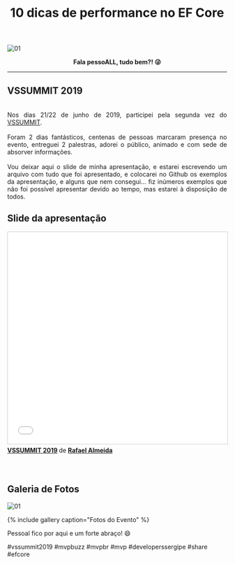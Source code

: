 ﻿---
title: "10 dicas de performance no EF Core"
comments: true
excerpt_separator: "Ler mais"
categories:
  - Dica
toc: true
toc_label: "Começando"
categories:
  - Eventos
gallery:
  - url: /assets/images/vssummit2019/1.jpeg
    image_path: /assets/images/vssummit2019/1.jpeg
    alt: "VSSUMMIT 2019"
  - url: /assets/images/vssummit2019/2.jpeg
    image_path: /assets/images/vssummit2019/2.jpeg
    alt: "VSSUMMIT 2019"
  - url: /assets/images/vssummit2019/3.jpeg
    image_path: /assets/images/vssummit2019/3.jpeg
    alt: "VSSUMMIT 2019"
  - url: /assets/images/vssummit2019/4.jpeg
    image_path: /assets/images/vssummit2019/4.jpeg
    alt: "VSSUMMIT 2019"
  - url: /assets/images/vssummit2019/5.jpeg
    image_path: /assets/images/vssummit2019/5.jpeg
    alt: "VSSUMMIT 2019"
  - url: /assets/images/vssummit2019/6.jpeg
    image_path: /assets/images/vssummit2019/6.jpeg
    alt: "VSSUMMIT 2019"
  - url: /assets/images/vssummit2019/7.jpeg
    image_path: /assets/images/vssummit2019/7.jpeg
    alt: "VSSUMMIT 2019"
header:
  teaser: /assets/images/vssummit2019/1.jpeg
  caption: "www.ralms.net"
---

![01]({{site.url}}{{site.baseurl}}/assets/images/vssummit2019/1.jpeg)

<center><strong>Fala pessoALL, tudo bem?! 😜</strong></center>
<hr>


## VSSUMMIT 2019
<br>
<div style="text-align: justify">
Nos dias 21/22 de junho de 2019, participei pela segunda vez do <a href="http://vssummit.com.br" alt="">VSSUMMIT</a>.
<br><br>
Foram 2 dias fantásticos, centenas de pessoas marcaram presença no evento, entreguei 2 palestras, adorei o público, animado e com sede de absorver informações.
<br><br>
Vou deixar aqui o slide de minha apresentação, e estarei escrevendo um arquivo com tudo que foi apresentado, e colocarei no Github os exemplos da apresentação, e alguns que nem consegui... fiz inúmeros exemplos que não foi possível apresentar devido ao tempo, mas estarei à disposição de todos.
</div>
 
## Slide da apresentação
<iframe src="//www.slideshare.net/slideshow/embed_code/key/374vaj4E3JTmI0" width="595" height="485" frameborder="0" marginwidth="0" marginheight="0" scrolling="no" style="border:1px solid #CCC; border-width:1px; margin-bottom:5px; max-width: 100%;" allowfullscreen> </iframe> <div style="margin-bottom:5px"> <strong> <a href="https://pt.slideshare.net/RafaelAlmeida59/10-dicas-de-performance-no-efcore" title="MVPCONF Latam 2019" target="_blank">VSSUMMIT 2019</a> </strong> de <strong><a href="https://www.slideshare.net/RafaelAlmeida59" target="_blank">Rafael Almeida</a></strong> </div>
<br><br> 


## Galeria de Fotos
![01]({{site.url}}{{site.baseurl}}/assets/images/vssummit2019/1.jpeg) 

{% include gallery caption="Fotos do Evento" %}


<div class="notice--success">
Pessoal fico por aqui e um forte abraço! 😄
</div>

 #vssummit2019 #mvpbuzz #mvpbr #mvp #developerssergipe #share #efcore<br><br> 
